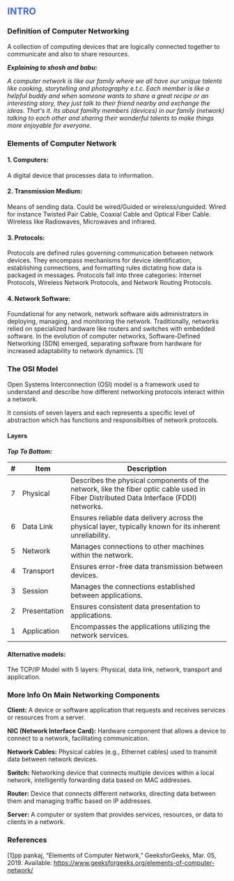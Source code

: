 ## <span style="color:royalblue;"> INTRO </span>

### Definition of Computer Networking
A collection of computing devices that are logically connected together to communicate and also to share resources. 


___Explaining to shosh and babu:___

_A computer network is like our family where we all have our unique talents like cooking, storytelling and photography e.t.c. Each member is like a helpful buddy and when someone wants to share a great recipe or an interesting story, they just talk to their friend nearby and exchange the ideas. That's it. Its about familty members (devices) in our family (network) talking to each other and sharing their wonderful talents to make things more enjoyable for everyone._


### Elements of Computer Network


#### 1. Computers:
A digital device that processes data to information. 


#### 2. Transmission Medium:
Means of sending data. Could be wired/Guided or wireless/unguided.
Wired for instance Twisted Pair Cable, Coaxial Cable and Optical Fiber Cable.
Wireless like Radiowaves, Microwaves and infrared.


#### 3. Protocols:
Protocols are defined rules governing communication between network devices. They encompass mechanisms for device identification, establishing connections, and formatting rules dictating how data is packaged in messages. Protocols fall into three categories: Internet Protocols, Wireless Network Protocols, and Network Routing Protocols.

#### 4. Network Software:
Foundational for any network, network software aids administrators in deploying, managing, and monitoring the network. Traditionally, networks relied on specialized hardware like routers and switches with embedded software. In the evolution of computer networks, Software-Defined Networking (SDN) emerged, separating software from hardware for increased adaptability to network dynamics.
[1]


### The OSI Model

Open Systems Interconnection (OSI) model is a framework used to understand and describe how different networking protocols interact within a network. 

It consists of seven layers and each represents a specific level of abstraction which has functions and responsibilties of network protocols. 

#### Layers
___Top To Bottom:___


| #   | Item          | Description                                                                                                |
| --- | ------------- | ---------------------------------------------------------------------------------------------------------- |
| 7   | Physical      | Describes the physical components of the network, like the fiber optic cable used in Fiber Distributed Data Interface (FDDI) networks. |
| 6   | Data Link     | Ensures reliable data delivery across the physical layer, typically known for its inherent unreliability.       |
| 5   | Network       | Manages connections to other machines within the network.                                                   |
| 4   | Transport     | Ensures error-free data transmission between devices.                                                      |
| 3   | Session       | Manages the connections established between applications.                                                   |
| 2   | Presentation  | Ensures consistent data presentation to applications.                                                        |
| 1   | Application   | Encompasses the applications utilizing the network services.                                                |



#### Alternative models: 
The TCP/IP Model with 5 layers: Physical, data link, network, transport and application. 


### More Info On Main Networking Components

**Client:** A device or software application that requests and receives services or resources from a server.


**NIC (Network Interface Card):** Hardware component that allows a device to connect to a network, facilitating communication.

**Network Cables:** Physical cables (e.g., Ethernet cables) used to transmit data between network devices.

**Switch:** Networking device that connects multiple devices within a local network, intelligently forwarding data based on MAC addresses.

**Router:** Device that connects different networks, directing data between them and managing traffic based on IP addresses.

**Server:** A computer or system that provides services, resources, or data to clients in a network.




### References
[1]pp pankaj, “Elements of Computer Network,” GeeksforGeeks, Mar. 05, 2019. Available: https://www.geeksforgeeks.org/elements-of-computer-network/


